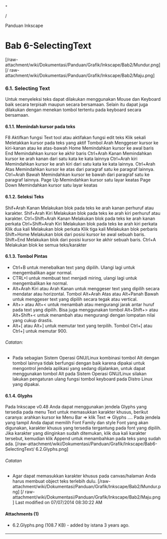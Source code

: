 

    *









  /



Panduan Inkscape
# Bab 6-SelectingText
[/raw-attachment/wiki/Dokumentasi/Panduan/Grafik/Inkscape/Bab2/Mundur.png] [/
raw-attachment/wiki/Dokumentasi/Panduan/Grafik/Inkscape/Bab2/Maju.png]
### 6.1. Selecting Text
Untuk menyeleksi teks dapat dilakukan menggunakan Mouse dan Keyboard baik
secara terpisah maupun secara bersamaan. Selain itu dapat juga dilakukan dengan
menekan tombol tertentu pada keyboard secara bersamaan.
#### 6.1.1. Memindah kursor pada teks
F8              Aktifkan fungsi Text tool atau aktifakan fungsi edit teks
Klik sekali     Meletakkan kursor pada teks yang aktif
Tombol Arah     Menggeser kursor ke kiri-kanan atau ke atas-bawah
Home            Memindahkan kursor ke awal baris
End             Memindahkan kursor ke akhir baris
Ctrl+Arah Kanan Memindahkan kursor ke arah kanan dari satu kata ke kata lainnya
Ctrl+Arah kiri  Memindahkan kursor ke arah kiri dari satu kata ke kata lainnya.
Ctrl+Arah Atas  Memindahkan kursor ke atas dari paragraf satu ke paragraf
                lainnya.
Ctrl+Arah Bawah Memindahkan kursor ke bawah dari paragraf satu ke paragraf
                lainnya.
Page Up         Memindahkan kursor satu layar keatas
Page Down       Memindahkan kursor satu layar keatas
#### 6.1.2. Seleksi Teks
Shif+Arah Kanan       Melakukan blok pada teks ke arah kanan perhuruf atau
                      karakter.
Shif+Arah Kiri        Melakukan blok pada teks ke arah kiri perhuruf atau
                      karakter.
Ctrl+Shift+Arah Kanan Melakukan blok pada teks ke arah kanan perkata
Ctrl+Shift+Arah Kiri  Melakukan blok pada teks ke arah kiri perkata
Klik dua kali         Melakukan blok perkata
Klik tiga kali        Melakukan blok perbaris
Shift+Home            Melakukan blok dari posisi kursor ke awal sebuah baris.
Shift+End             Melakukan blok dari posisi kursor ke akhir sebuah baris.
Ctrl+A                Melakukan blok ke semua teks/karakter
#### 6.1.3. Tombol Pintas
  * Ctrl+B untuk menebalkan text yang dipilih. Ulangi lagi untuk
      mengembalikan agar normal.
  * CTRL+I untuk membuat text menjadi miring, ulangi lagi untuk mengembalikan
      ke normal.
  * Alt+Arah Kiri atau Arah Kanan untuk menggeser text yang dipilih secara
      mendatar atau horizontal. Tombol Alt+Arah Atas atau Alt+Panah Bawah untuk
      menggeser text yang dipilih secara tegak atau vertical.
  * Alt+> atau Alt+< untuk menambah atau mengurangi jarak antar huruf pada
      text yang dipilih. Bisa juga menggunakan tombol Alt+Shift+> atau
      Alt+Shift+< untuk menambah atau mengurangi dengan lompatan nilai yang
      cukup drastis.
  * Alt+[ atau Alt+] untuk memutar text yang terpilih. Tombol Ctrl+[ atau
      Ctrl+] untuk memutar 900.
###### Catatan:
  * Pada sebagian Sistem Operasi GNU/Linux kombinasi tombol Alt dengan tombol
      lainnya tidak berfungsi dengan baik karena dipakai untuk mengontrol
      jendela aplikasi yang sedang dijalankan, untuk dapat menggunakan tombol
      Alt pada Sistem Operasi GNU/Linux silakan lakukan pengaturan ulang fungsi
      tombol keyboard pada Distro Linux yang dipakai.
#### 6.1.4. Glyphs
Pada Inkscape v0.48 Anda dapat menggunakan jendela Glyphs yang tersedia pada
menu Text untuk memasukkan karakter khusus, berikut caranya: arahkan kursor ke
Menu Bar => klik Text => Glyphs ....
Pada jendela yang tampil Anda dapat memilih Font Family dan style Font yang
akan digunakan, karakter khusus yang tersedia tergantung pada font yang
dipilih. Jika karakter yang diinginkan sudah ditemukan, klik dua kali karakter
tersebut, kemudian klik Append untuk menambahkan pada teks yang sudah ada.
[/raw-attachment/wiki/Dokumentasi/Panduan/Grafik/Inkscape/Bab6-SelectingText/
6.2.Glyphs.png]
###### Catatan
  * Agar dapat memasukkan karakter khusus pada canvas/halaman Anda harus
      membuat object teks terlebih dulu.
[/raw-attachment/wiki/Dokumentasi/Panduan/Grafik/Inkscape/Bab2/Mundur.png] [/
raw-attachment/wiki/Dokumentasi/Panduan/Grafik/Inkscape/Bab2/Maju.png]
Last modified on 07/07/2014 08:30:22 AM
#### Attachments (1)
  * 6.2.Glyphs.png​ (108.7 KB) - added by istana 3 years ago.
#### 
    
 
 
 
 
 
---
 
